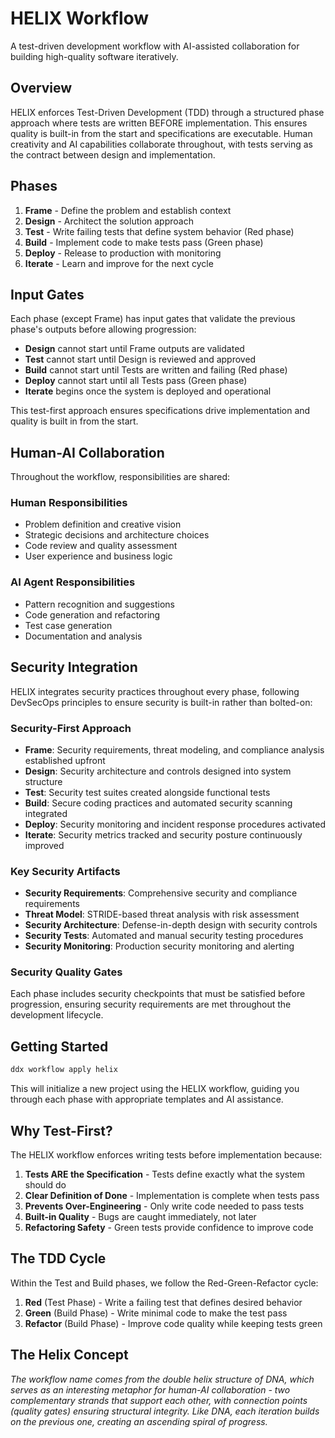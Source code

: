 # HELIX Workflow

A test-driven development workflow with AI-assisted collaboration for building high-quality software iteratively.

## Overview

HELIX enforces Test-Driven Development (TDD) through a structured phase approach where tests are written BEFORE implementation. This ensures quality is built-in from the start and specifications are executable. Human creativity and AI capabilities collaborate throughout, with tests serving as the contract between design and implementation.

## Phases

1. **Frame** - Define the problem and establish context
2. **Design** - Architect the solution approach
3. **Test** - Write failing tests that define system behavior (Red phase)
4. **Build** - Implement code to make tests pass (Green phase)
5. **Deploy** - Release to production with monitoring
6. **Iterate** - Learn and improve for the next cycle

## Input Gates

Each phase (except Frame) has input gates that validate the previous phase's outputs before allowing progression:

- **Design** cannot start until Frame outputs are validated
- **Test** cannot start until Design is reviewed and approved
- **Build** cannot start until Tests are written and failing (Red phase)
- **Deploy** cannot start until all Tests pass (Green phase)
- **Iterate** begins once the system is deployed and operational

This test-first approach ensures specifications drive implementation and quality is built in from the start.

## Human-AI Collaboration

Throughout the workflow, responsibilities are shared:

### Human Responsibilities
- Problem definition and creative vision
- Strategic decisions and architecture choices
- Code review and quality assessment
- User experience and business logic

### AI Agent Responsibilities
- Pattern recognition and suggestions
- Code generation and refactoring
- Test case generation
- Documentation and analysis

## Security Integration

HELIX integrates security practices throughout every phase, following DevSecOps principles to ensure security is built-in rather than bolted-on:

### Security-First Approach
- **Frame**: Security requirements, threat modeling, and compliance analysis established upfront
- **Design**: Security architecture and controls designed into system structure
- **Test**: Security test suites created alongside functional tests
- **Build**: Secure coding practices and automated security scanning integrated
- **Deploy**: Security monitoring and incident response procedures activated
- **Iterate**: Security metrics tracked and security posture continuously improved

### Key Security Artifacts
- **Security Requirements**: Comprehensive security and compliance requirements
- **Threat Model**: STRIDE-based threat analysis with risk assessment
- **Security Architecture**: Defense-in-depth design with security controls
- **Security Tests**: Automated and manual security testing procedures
- **Security Monitoring**: Production security monitoring and alerting

### Security Quality Gates
Each phase includes security checkpoints that must be satisfied before progression, ensuring security requirements are met throughout the development lifecycle.

## Getting Started

```bash
ddx workflow apply helix
```

This will initialize a new project using the HELIX workflow, guiding you through each phase with appropriate templates and AI assistance.

## Why Test-First?

The HELIX workflow enforces writing tests before implementation because:

1. **Tests ARE the Specification** - Tests define exactly what the system should do
2. **Clear Definition of Done** - Implementation is complete when tests pass
3. **Prevents Over-Engineering** - Only write code needed to pass tests
4. **Built-in Quality** - Bugs are caught immediately, not later
5. **Refactoring Safety** - Green tests provide confidence to improve code

## The TDD Cycle

Within the Test and Build phases, we follow the Red-Green-Refactor cycle:

1. **Red** (Test Phase) - Write a failing test that defines desired behavior
2. **Green** (Build Phase) - Write minimal code to make the test pass
3. **Refactor** (Build Phase) - Improve code quality while keeping tests green

## The Helix Concept

*The workflow name comes from the double helix structure of DNA, which serves as an interesting metaphor for human-AI collaboration - two complementary strands that support each other, with connection points (quality gates) ensuring structural integrity. Like DNA, each iteration builds on the previous one, creating an ascending spiral of progress.*